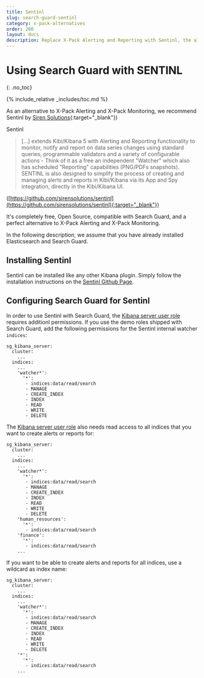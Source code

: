 ```yaml
---
title: Sentinl
slug: search-guard-sentinl
category: x-pack-alternatives
order: 200
layout: docs
description: Replace X-Pack Alerting and Reporting with Sentinl, the alerting and reporting Kibana app by Siren Solutions.
---
```

<!---
Copyright 2017 floragunn GmbH
-->
# Using Search Guard with SENTINL
{: .no_toc}

{% include_relative _includes/toc.md %}

As an alternative to X-Pack Alerting and X-Pack Monitoring, we recommend Sentinl by [Siren Solutions](https://siren.io/){:target="_blank"})

Sentinl

> [...] extends Kibi/Kibana 5 with Alerting and Reporting functionality to monitor, notify and report on data series changes using standard queries, programmable validators and a variety of configurable actions - Think of it as a free an independent "Watcher" which also has scheduled "Reporting" capabilities (PNG/PDFs snapshots). SENTINL is also designed to simplify the process of creating and managing alerts and reports in Kibi/Kibana via its App and Spy integration, directly in the Kibi/Kibana UI.

([https://github.com/sirensolutions/sentinl](https://github.com/sirensolutions/sentinl){:target="_blank"})

It's completely free, Open Source, compatible with Search Guard, and a perfect alternative to X-Pack Alerting and X-Pack Monitoring.

In the following description, we assume that you have already installed Elasticsearch and Search Guard.

## Installing Sentinl

Sentinl can be installed like any other Kibana plugin. Simply follow the installation instructions on the [Sentinl Github Page](https://github.com/sirensolutions/sentinl).

## Configuring Search Guard for Sentinl

In order to use Sentinl with Search Guard, the [Kibana server user role](kibana_installation.md) requires additionl permissions. If you use the demo roles shipped with Search Guard, add the following permissions for the Sentinl internal watcher `indices`:

```
sg_kibana_server:
  cluster:
    ...
  indices:
    ...
    'watcher*':
      '*':
       - indices:data/read/search
       - MANAGE
       - CREATE_INDEX
       - INDEX
       - READ
       - WRITE
       - DELETE
```

The [Kibana server user role](kibana_installation.md) also needs read access to all indices that you want to create alerts or reports for:

```
sg_kibana_server:
  cluster:
    ...
  indices:
    ...
    'watcher*':
      '*':
       - indices:data/read/search
       - MANAGE
       - CREATE_INDEX
       - INDEX
       - READ
       - WRITE
       - DELETE
    'human_resources':
      '*':
       - indices:data/read/search
    'finance':
      '*':
       - indices:data/read/search
    ...
```

If you want to be able to create alerts and reports for all indices, use a wildcard as index name:

```
sg_kibana_server:
  cluster:
    ...
  indices:
    ...
    'watcher*':
      '*':
       - indices:data/read/search
       - MANAGE
       - CREATE_INDEX
       - INDEX
       - READ
       - WRITE
       - DELETE
    '*':
      '*':
       - indices:data/read/search
    ...
```